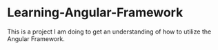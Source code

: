 # Learning-Angular-Framework
This is a project I am doing to get an understanding of how to utilize the Angular Framework.
